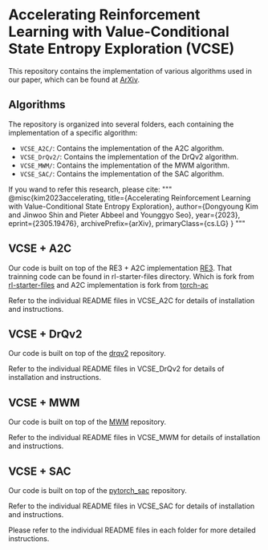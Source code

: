 # Accelerating Reinforcement Learning with Value-Conditional State Entropy Exploration (VCSE)

This repository contains the implementation of various algorithms used in our paper, which can be found at [ArXiv](https://arxiv.org/abs/2305.19476).

## Algorithms

The repository is organized into several folders, each containing the implementation of a specific algorithm:

- `VCSE_A2C/`: Contains the implementation of the A2C algorithm.
- `VCSE_DrQv2/`: Contains the implementation of the DrQv2 algorithm.
- `VCSE_MWM/`: Contains the implementation of the MWM algorithm.
- `VCSE_SAC/`: Contains the implementation of the SAC algorithm.

If you wand to refer this research, please cite:
"""
@misc{kim2023accelerating,
      title={Accelerating Reinforcement Learning with Value-Conditional State Entropy Exploration}, 
      author={Dongyoung Kim and Jinwoo Shin and Pieter Abbeel and Younggyo Seo},
      year={2023},
      eprint={2305.19476},
      archivePrefix={arXiv},
      primaryClass={cs.LG}
}
"""

## VCSE + A2C
Our code is built on top of the RE3 + A2C implementation [RE3](https://github.com/younggyoseo/RE3). That trainning code can be found in rl-starter-files directory. Which is fork from [rl-starter-files](https://github.com/lcswillems/rl-starter-files) and A2C implementation is fork from [torch-ac](https://github.com/lcswillems/torch-ac)

Refer to the individual README files in VCSE_A2C for details of installation and instructions.

## VCSE + DrQv2
Our code is built on top of the [drqv2](https://github.com/facebookresearch/drqv2) repository.

Refer to the individual README files in VCSE_DrQv2 for details of installation and instructions.

## VCSE + MWM
Our code is built on top of the [MWM](https://github.com/younggyoseo/MWM) repository.

Refer to the individual README files in VCSE_MWM for details of installation and instructions.

## VCSE + SAC
Our code is built on top of the [pytorch_sac](https://github.com/denisyarats/pytorch_sac) repository.

Refer to the individual README files in VCSE_SAC for details of installation and instructions.


Please refer to the individual README files in each folder for more detailed instructions.

